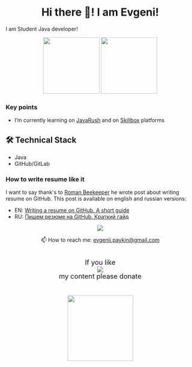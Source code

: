 <h1 align='center'>
    Hi there 👋! I am Evgeni!
</h1>
I am Student Java developer!


<p align = 'center'>
 <a href="https://github-readme-stats.vercel.app/api?username=X-x-CoDeR-x-X&show_icons=true&count_private=true">
    <img height=150 src="https://github-readme-stats.vercel.app/api?username=X-x-CoDeR-x-X&show_icons=true&count_private=true" /></a>
<a href="https://github.com/X-x-CoDeR-x-X/github-readme-stats">
    <img height=150 src="https://github-readme-stats.vercel.app/api/top-langs/?username=X-x-CoDeR-x-X&layout=compact" /></a>
</p>

### Key points

*   I’m currently learning on [JavaRush](https://javarush.com/) and on [Skillbox](https://skillbox.ru/) platforms

## 🛠 Technical Stack
*   Java
*   GitHub/GitLab


### How to write resume like it
I want to say thank's to [Roman Beekeeper](https://github.com/romankh3/romankh3/tree/main) he wrote post about writing resume on GitHub. 
This post is available on english and russian versions:
*   EN: [Writing a resume on GitHub. A short guide](https://codegym.cc/groups/posts/589-writing-a-resume-on-github-a-short-guide)
*   RU: [Пишем резюме на GitHub. Краткий гайд](https://javarush.ru/groups/posts/3424-pishem-rezjume-na-github)

<p align='center'>
   <a href="https://www.linkedin.com/in/evgenii-paikin-654937181/">
       <img src="https://img.shields.io/badge/linkedin-%230077B5.svg?&style=for-the-badge&logo=linkedin&logoColor=white"/>
   </a>

<p align='center'>
   📫 How to reach me: <a href='mailto:evgenii.paykin@gmail.com'>evgenii.paykin@gmail.com</a>
</p>


<p align='center'>
<font size="4">  
<br>If you like</br> 
<a href="https://www.paypal.com/donate/?business=SCGB2WAKVJXXN&no_recurring=0&currency_code=USD">
        <img src="https://img.shields.io/badge/PayPal-00457C?style=for-the-badge&logo=paypal&logoColor=white">
    </a>
<br>my content please donate</br> 
</font>
    
<div align="center" style="margin: 40px 0">
   <a href="https://github.com/X-x-CoDeR-x-X/github-profile-views-counter">
       <img width="175px" src="https://komarev.com/ghpvc/?username=X-x-CoDeR-x-X&color=DE002D">
   </a>
</div>
